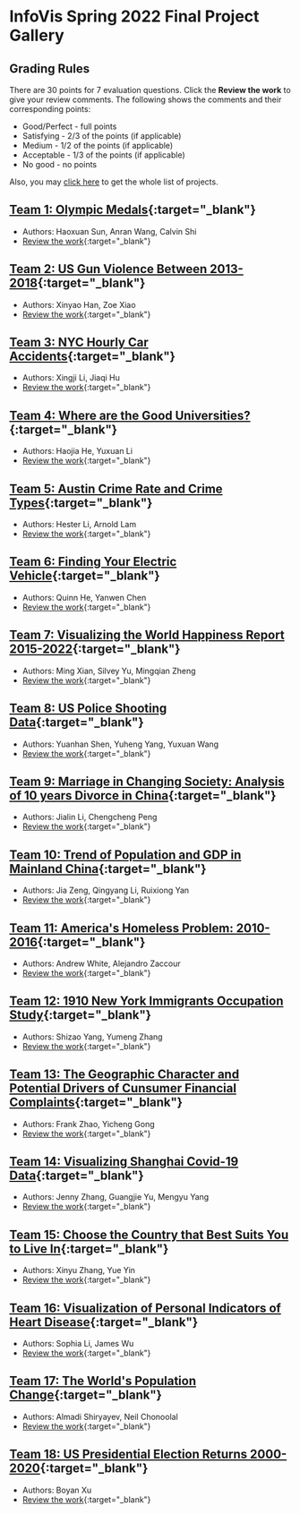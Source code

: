 # InfoVis Spring 2022 Final Project Gallery
## Grading Rules
There are 30 points for 7 evaluation questions. Click the **Review the work** to give your review comments. The following shows the comments and their corresponding points:
- Good/Perfect - full points
- Satisfying - 2/3 of the points (if applicable)
- Medium - 1/2 of the points (if applicable)
- Acceptable - 1/3 of the points (if applicable)
- No good - no points

Also, you may [click here](https://docs.google.com/spreadsheets/d/1PpQt_VVVTGZRGgv25c7PaYZlqVJn-_kqFKJEtdrNzz8/edit?usp=sharing) to get the whole list of projects. 

## [Team 1: Olympic Medals](./team1/index.html){:target="_blank"} 
- Authors: Haoxuan Sun, Anran Wang, Calvin Shi
- [Review the work](https://forms.gle/SJDo3nQosfzshoFs7){:target="_blank"} 

## [Team 2: US Gun Violence Between 2013-2018](./team2/index.html){:target="_blank"} 
- Authors: Xinyao Han, Zoe Xiao 
- [Review the work](https://forms.gle/aN5Kh6zRY2ixsBqy9){:target="_blank"}

## [Team 3: NYC Hourly Car Accidents](./team3/index.html){:target="_blank"} 
- Authors: Xingji Li, Jiaqi Hu 
- [Review the work](https://forms.gle/rjXaCEFyaBC8wktHA){:target="_blank"}

## [Team 4: Where are the Good Universities?](./team4/index.html){:target="_blank"} 
- Authors: Haojia He, Yuxuan Li
- [Review the work](https://forms.gle/CH2rJCf6mAUeb4ZL7){:target="_blank"}

## [Team 5: Austin Crime Rate and Crime Types](./team5/index.html){:target="_blank"} 
- Authors: Hester Li, Arnold Lam 
- [Review the work](https://forms.gle/ecLQ3taUmwAjnD9F6){:target="_blank"}

## [Team 6: Finding Your Electric Vehicle](./team6/index.html){:target="_blank"} 
- Authors: Quinn He, Yanwen Chen
- [Review the work](https://forms.gle/1VTKzmm8QHTu5UeG6){:target="_blank"}

## [Team 7: Visualizing the World Happiness Report 2015-2022](./team7/index.html){:target="_blank"} 
- Authors: Ming Xian, Silvey Yu, Mingqian Zheng
- [Review the work](https://forms.gle/4pBvoqa3d57rvtLs9){:target="_blank"}

## [Team 8: US Police Shooting Data](./team8/index.html){:target="_blank"} 
- Authors: Yuanhan Shen, Yuheng Yang, Yuxuan Wang
- [Review the work](https://forms.gle/NowYLpUrjd18r6ov8){:target="_blank"}

## [Team 9: Marriage in Changing Society: Analysis of 10 years Divorce in China](./team9/index.html){:target="_blank"} 
- Authors: Jialin Li, Chengcheng Peng
- [Review the work](https://forms.gle/bE7wnafRNBEK8bed9){:target="_blank"}

## [Team 10: Trend of Population and GDP in Mainland China](./team10/index.html){:target="_blank"} 
- Authors: Jia Zeng, Qingyang Li, Ruixiong Yan
- [Review the work](https://forms.gle/cNdX7XpW1NnVCPRd8){:target="_blank"}

## [Team 11: America's Homeless Problem: 2010-2016](./team11/index.html){:target="_blank"} 
- Authors: Andrew White, Alejandro Zaccour
- [Review the work](https://forms.gle/bfNfgNPicZx9dU1D7){:target="_blank"}

## [Team 12: 1910 New York Immigrants Occupation Study](./team12/index.html){:target="_blank"} 
- Authors: Shizao Yang, Yumeng Zhang
- [Review the work](https://forms.gle/GTqpf3eCakCbk75s7){:target="_blank"}

## [Team 13: The Geographic Character and Potential Drivers of Cunsumer Financial Complaints](./team13/index.html){:target="_blank"} 
- Authors: Frank Zhao, Yicheng Gong
- [Review the work](https://forms.gle/V79WBFeZcd8EnYm98){:target="_blank"}

## [Team 14: Visualizing Shanghai Covid-19 Data](./team14/index.html){:target="_blank"} 
- Authors: Jenny Zhang, Guangjie Yu, Mengyu Yang
- [Review the work](https://forms.gle/Hv1wYBWb92M7z3ua9){:target="_blank"}

## [Team 15: Choose the Country that Best Suits You to Live In](./team15/index.html){:target="_blank"} 
- Authors: Xinyu Zhang, Yue Yin
- [Review the work](https://forms.gle/mS1HPkwxaeaE2RqJ9){:target="_blank"}

## [Team 16: Visualization of Personal Indicators of Heart Disease](./team16/index.html){:target="_blank"} 
- Authors: Sophia Li, James Wu
- [Review the work](https://forms.gle/FZvwDswFceAWpVyTA){:target="_blank"}

## [Team 17: The World's Population Change](./team17/index.html){:target="_blank"} 
- Authors: Almadi Shiryayev, Neil Chonoolal
- [Review the work](https://forms.gle/S6f4udEzXZFLQt8Q8){:target="_blank"}

## [Team 18: US Presidential Election Returns 2000-2020](./team18/index.html){:target="_blank"} 
- Authors: Boyan Xu
- [Review the work](https://forms.gle/2cPx56biEBecnLFVA){:target="_blank"}



